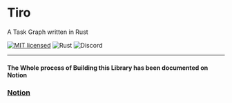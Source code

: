 # Tiro

A Task Graph written in Rust

<!-- [![Crates.io][crates-badge]][crates-url] -->
[![MIT licensed][mit-badge]][mit-url]
![Rust](https://github.com/UsairimIsani/tiro/workflows/Rust/badge.svg)
![Discord](https://img.shields.io/discord/795616551910113280)

<!-- [crates-badge]: https://img.shields.io/crates/v/tiro.svg -->
<!-- [crates-url]: https://crates.io/crates/tiro -->

[mit-badge]: https://img.shields.io/badge/license-MIT-blue.svg
[mit-url]: https://github.com/UsairimIsani/tiro/blob/main/LICENSE









---
#### The Whole process of Building this Library has been documented on Notion
### [Notion](https://www.notion.so/Project-Tiro-Task-Graph-Library-in-Rust-5f6e916f987b490386620a9b30d3616c)